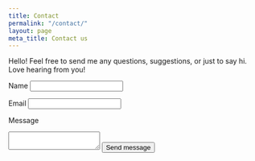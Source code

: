 ```yaml
---
title: Contact
permalink: "/contact/"
layout: page
meta_title: Contact us
---
```

Hello! Feel free to send me any questions, suggestions, or just to say hi. Love hearing from you!

<form action="https://getsimpleform.com/messages?form_api_token=f32825134b2ff759f3aef85d548cf4e6" method="post">
  <!-- the redirect_to is optional, the form will redirect to the referrer on submission -->
  <input type='hidden' name='redirect_to' value='http://thesweet.kitchen/thank-you' />
  <!-- all your input fields here.... -->
  Name
  <input type='text' name='name' required />

  Email
  <input type='email' name='email' required/>

  Message
  <textarea name="message" required></textarea>

  <input type='submit' value='Send message' class='button tiny radius' />
</form>
